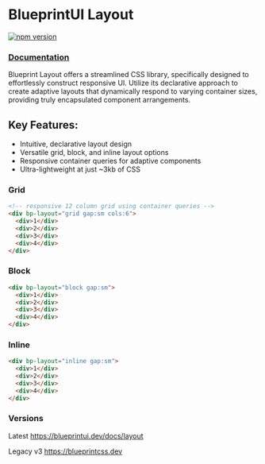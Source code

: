 # BlueprintUI Layout

[![npm version](https://badge.fury.io/js/@blueprintui%2Flayout.svg)](https://badge.fury.io/js/@blueprintui%2Flayout)

### [Documentation](https://blueprintui.dev/docs/layout)

Blueprint Layout offers a streamlined CSS library, specifically designed to effortlessly construct responsive UI. Utilize its declarative approach to create adaptive layouts that dynamically respond to varying container sizes, providing truly encapsulated component arrangements.

## Key Features:

- Intuitive, declarative layout design
- Versatile grid, block, and inline layout options
- Responsive container queries for adaptive components
- Ultra-lightweight at just ~3kb of CSS

### Grid

```html
<!-- responsive 12 column grid using container queries -->
<div bp-layout="grid gap:sm cols:6">
  <div>1</div>
  <div>2</div>
  <div>3</div>
  <div>4</div>
</div>
```

### Block

```html
<div bp-layout="block gap:sm">
  <div>1</div>
  <div>2</div>
  <div>3</div>
  <div>4</div>
</div>
```

### Inline

```html
<div bp-layout="inline gap:sm">
  <div>1</div>
  <div>2</div>
  <div>3</div>
  <div>4</div>
</div>
```

### Versions

Latest https://blueprintui.dev/docs/layout

Legacy v3 https://blueprintcss.dev